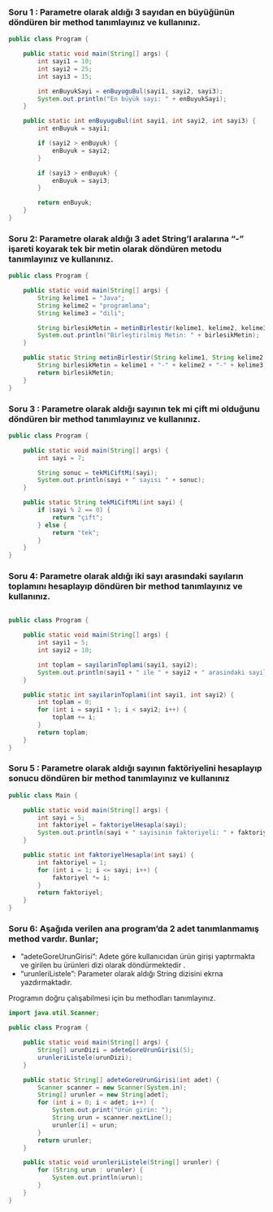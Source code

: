 ###  Soru 1 : Parametre olarak aldığı 3 sayıdan en büyüğünün  döndüren bir method tanımlayınız ve kullanınız.




```java
public class Program {

    public static void main(String[] args) {
        int sayi1 = 10;
        int sayi2 = 25;
        int sayi3 = 15;

        int enBuyukSayi = enBuyuguBul(sayi1, sayi2, sayi3);
        System.out.println("En büyük sayı: " + enBuyukSayi);
    }

    public static int enBuyuguBul(int sayi1, int sayi2, int sayi3) {
        int enBuyuk = sayi1;

        if (sayi2 > enBuyuk) {
            enBuyuk = sayi2;
        }

        if (sayi3 > enBuyuk) {
            enBuyuk = sayi3;
        }

        return enBuyuk;
    }
}


```

### Soru 2: Parametre olarak aldığı 3 adet String’I aralarına “-” işareti koyarak tek bir metin olarak döndüren metodu tanımlayınız ve kullanınız.




```java
public class Program {

    public static void main(String[] args) {
        String kelime1 = "Java";
        String kelime2 = "programlama";
        String kelime3 = "dili";

        String birlesikMetin = metinBirlestir(kelime1, kelime2, kelime3);
        System.out.println("Birleştirilmiş Metin: " + birlesikMetin);
    }

    public static String metinBirlestir(String kelime1, String kelime2, String kelime3) {
        String birlesikMetin = kelime1 + "-" + kelime2 + "-" + kelime3;
        return birlesikMetin;
    }
}


```

### Soru 3 : Parametre olarak aldığı sayının tek mi çift mi olduğunu döndüren bir method tanımlayınız ve kullanınız. 




```java
public class Program {

    public static void main(String[] args) {
        int sayi = 7;

        String sonuc = tekMiCiftMi(sayi);
        System.out.println(sayi + " sayısı " + sonuc);
    }

    public static String tekMiCiftMi(int sayi) {
        if (sayi % 2 == 0) {
            return "çift";
        } else {
            return "tek";
        }
    }
}


```

### Soru 4: Parametre olarak aldığı iki sayı arasındaki sayıların toplamını hesaplayıp döndüren  bir method tanımlayınız ve kullanınız. 




```java

public class Program {

    public static void main(String[] args) {
        int sayi1 = 5;
        int sayi2 = 10;

        int toplam = sayilarinToplami(sayi1, sayi2);
        System.out.println(sayi1 + " ile " + sayi2 + " arasindaki sayilarin toplami: " + toplam);
    }

    public static int sayilarinToplami(int sayi1, int sayi2) {
        int toplam = 0;
        for (int i = sayi1 + 1; i < sayi2; i++) {
            toplam += i;
        }
        return toplam;
    }
}

```

### Soru 5 : Parametre olarak aldığı  sayının faktöriyelini hesaplayıp sonucu döndüren bir method tanımlayınız ve kullanınız




```java
public class Main {

    public static void main(String[] args) {
        int sayi = 5;
        int faktoriyel = faktoriyelHesapla(sayi);
        System.out.println(sayi + " sayisinin faktoriyeli: " + faktoriyel);
    }

    public static int faktoriyelHesapla(int sayi) {
        int faktoriyel = 1;
        for (int i = 1; i <= sayi; i++) {
            faktoriyel *= i;
        }
        return faktoriyel;
    }
}


```

### Soru 6: Aşağıda verilen ana program’da 2 adet tanımlanmamış method vardır. Bunlar;
- “adeteGoreUrunGirisi”: Adete göre kullanıcıdan ürün girişi yaptırmakta ve girilen bu ürünleri dizi olarak döndürmektedir . 
- “urunleriListele”: Parameter olarak aldığı String dizisini ekrna yazdırmaktadır.
  
Programın doğru çalışabilmesi için bu methodları tanımlayınız.  




```java
import java.util.Scanner;

public class Program {

    public static void main(String[] args) {
        String[] urunDizi = adeteGoreUrunGirisi(5);
        urunleriListele(urunDizi);
    }

    public static String[] adeteGoreUrunGirisi(int adet) {
        Scanner scanner = new Scanner(System.in);
        String[] urunler = new String[adet];
        for (int i = 0; i < adet; i++) {
            System.out.print("Ürün girin: ");
            String urun = scanner.nextLine();
            urunler[i] = urun;
        }
        return urunler;
    }

    public static void urunleriListele(String[] urunler) {
        for (String urun : urunler) {
            System.out.println(urun);
        }
    }
}


```
